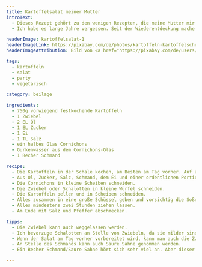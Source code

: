 ```yaml
---
title: Kartoffelsalat meiner Mutter
introText:
  - Dieses Rezept gehört zu den wenigen Rezepten, die meine Mutter mir in ein persönliches Kochbuch schrieb, als ich zum Studium auszog.
  - Ich habe es lange Jahre vergessen. Seit der Wiederentdeckung mache ich es sehr oft. Eine Zeit lang wöchentlich. Mittlerweile habe ich aber das Ausgangsrezept abgewandelt.

headerImage: kartoffelsalat-1
headerImageLink: https://pixabay.com/de/photos/kartoffeln-kartoffelscheiben-579101/
headerImageAttribution: Bild von <a href="https://pixabay.com/de/users/congerdesign-509903/?utm_source=link-attribution&amp;utm_medium=referral&amp;utm_campaign=image&amp;utm_content=579101">congerdesign</a> auf <a href="https://pixabay.com/de/?utm_source=link-attribution&amp;utm_medium=referral&amp;utm_campaign=image&amp;utm_content=579101">Pixabay</a>

tags:
  - kartoffeln
  - salat
  - party
  - vegetarisch

category: beilage

ingredients:
  - 750g vorwiegend festkochende Kartoffeln
  - 1 Zwiebel
  - 2 EL Öl
  - 1 EL Zucker
  - 1 Ei
  - 1 TL Salz
  - ein halbes Glas Cornichons
  - Gurkenwasser aus dem Cornichons-Glas
  - 1 Becher Schmand

recipe:
  - Die Kartoffeln in der Schale kochen, am Besten am Tag vorher. Auf alle Fälle einige Stunden vor dem Schälen.
  - Aus Öl, Zucker, Salz, Schmand, dem Ei und einer ordentlichen Portion Gurkenwasser eine Soße herstellen.
  - Die Cornichons in kleine Scheiben schneiden.
  - Die Zwiebel oder Schalotten in kleine Würfel schneiden.
  - Die Kartoffeln pellen und in Scheiben schneiden.
  - Alles zusammen in eine große Schüssel geben und vorsichtig die Soße, die Gurken und Zwiebeln unter die Kartoffeln heben.
  - Alles mindestens zwei Stunden ziehen lassen.
  - Am Ende mit Salz und Pfeffer abschmecken.

tipps:
  - Die Zwiebel kann auch weggelassen werden.
  - Ich bevorzuge Schalotten an Stelle von Zwiebeln, da sie milder sind.
  - Wenn der Salat am Tag vorher vorbereitet wird, kann man auch die Zwiebeln erst kurz vor dem Verzehr hinzufügen.
  - An Stelle des Schmands kann auch Saure Sahne genommen werden.
  - Ein Becher Schmand/Saure Sahne hört sich sehr viel an. Aber dieser Kartoffelsalat soll nicht trocken werden, sondern die Soße aufsaugen. Deshalb hilft hier viel auch viel.

---
```

